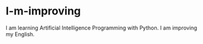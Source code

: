 # I-m-improving

I am learning Artificial Intelligence Programming with Python.
I am improving my English.
